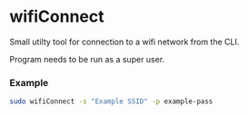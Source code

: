 # wifiConnect

Small utilty tool for connection to a wifi network from the CLI.

Program needs to be run as a super user.

### Example

```bash
sudo wifiConnect -s "Example SSID" -p example-pass
```
